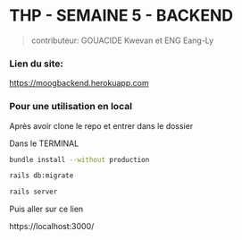 # THP - SEMAINE 5 - BACKEND


> contributeur: GOUACIDE Kwevan et ENG Eang-Ly


### Lien du site:  

https://moogbackend.herokuapp.com

### Pour une utilisation en local

Après avoir clone le repo et entrer dans le dossier

Dans le TERMINAL
```sh
bundle install --without production
```
```sh
rails db:migrate
```
```sh
rails server
```

Puis aller sur ce lien

https://localhost:3000/